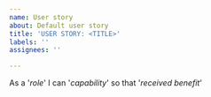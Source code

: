 ```yaml
---
name: User story
about: Default user story
title: 'USER STORY: <TITLE>'
labels: ''
assignees: ''

---
```


As a '*role*'
I can '*capability*'
so that '*received benefit*'

